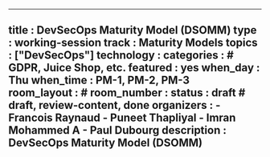  ---
title        : DevSecOps Maturity Model (DSOMM)
type         : working-session
track        : Maturity Models
topics       : ["DevSecOps"]
technology   :
categories   :                      # GDPR, Juice Shop, etc.
featured     : yes
when_day     : Thu
when_time    : PM-1, PM-2, PM-3                  
room_layout  :                    #
room_number  :
status       : draft              # draft, review-content, done
organizers   :
    - Francois Raynaud
    - Puneet Thapliyal
    - Imran Mohammed A
    - Paul Dubourg
description  : DevSecOps Maturity Model (DSOMM)
---

<!-- (add more details about DevSecOps Maturity Model here)

## WHY

(...)

## What

(...)

## Outcomes

(...)

## References

(...) -->
